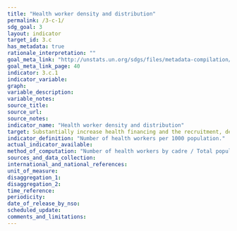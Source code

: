 ```yaml
---
title: "Health worker density and distribution"
permalink: /3-c-1/
sdg_goal: 3
layout: indicator
target_id: 3.c
has_metadata: true
rationale_interpretation: ""
goal_meta_link: "http://unstats.un.org/sdgs/files/metadata-compilation/Metadata-Goal-3.pdf"
goal_meta_link_page: 40
indicator: 3.c.1
indicator_variable: 
graph: 
variable_description: 
variable_notes: 
source_title: 
source_url: 
source_notes: 
indicator_name: "Health worker density and distribution"
target: Substantially increase health financing and the recruitment, development, training and retention of the health workforce in developing countries, especially in least developed countries and small island developing States.
indicator_definition: "Number of health workers per 1000 population."
actual_indicator_available: 
method_of_computation: "Number of health workers by cadre / Total population \nMethod of measurement \nNational database or registry of health workers, preferably at individual level. Method of estimation. If there is a national database or registry, there should be regular assessment of completeness using census data, professional association registers, facility censuses, etc. Health worker concentration: percentage of all health workers working in urban areas divided by percentage of total population in urban areas."
sources_and_data_collection: 
international_and_national_references: 
unit_of_measure: 
disaggregation_1: 
disaggregation_2: 
time_reference: 
periodicity: 
date_of_release_by_nso: 
scheduled_update: 
comments_and_limitations: 
---
```


